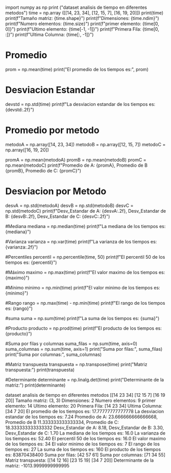 import numpy as np
print ("dataset analisis de tiempo en diferentes metodos")
time = np.array ([[14, 23, 34], [12, 15, 7], [16, 19, 20]])
print(time)
print(f"Tamaño matriz: {time.shape}")
print(f"Dimensiones: {time.ndim}")
print(f"Numero elementos: {time.size}")
print(f"primer elemento: {time[0, 0]}")
print(f"Ultimo elemento: {time[-1, -1]}")
print(f"Primera Fila: {time[0, :]}")
print(f"Ultima Columna: {time[:, -1]}")
# Promedio
prom = np.mean(time)
print("El promedio de los tiempos es:", prom)

# Desviacion Estandar
devstd = np.std(time)
print(f"La desviacion estandar de los tiempos es: {devstd:.2f}")

# Promedio por metodo
metodoA = np.array([14, 23, 34])
metodoB = np.array([12, 15, 7])
metodoC = np.array([16, 19, 20])

promA = np.mean(metodoA)
promB = np.mean(metodoB)
promC = np.mean(metodoC)
print(f"Promedio de A: {promA}, Promedio de B {promB}, Promedio de C: {promC}")

# Desviacion por Metodo
desvA = np.std(metodoA)
desvB = np.std(metodoB)
desvC = np.std(metodoC)
print(f"Desv_Estandar de A: {desvA:.2f}, Desv_Estandar de B: {desvB:.2f}, Desv_Estandar de C: {desvC:.2f}")

#Mediana
mediana = np.median(time)
print(f"La mediana de los tiempos es: {mediana}")

#Varianza
varianza = np.var(time)
print(f"La varianza de los tiempos es: {varianza:.2f}")

#Percentiles
percentil = np.percentile(time, 50)
print(f"El percentil 50 de los tiempos es: {percentil}")

#Máximo
maximo = np.max(time)
print(f"El valor maximo de los tiempos es: {maximo}")

#Mínimo
minimo = np.min(time)
print(f"El valor minimo de los tiempos es: {minimo}")

#Rango
rango = np.max(time) - np.min(time)
print(f"El rango de los tiempos es: {rango}")

#suma
suma = np.sum(time)
print(f"La suma de los tiempos es: {suma}")

#Producto
producto = np.prod(time)
print(f"El producto de los tiempos es: {producto}")

#Suma por filas y columnas
suma_filas = np.sum(time, axis=0)
suma_columnas = np.sum(time, axis=1)
print("Suma por filas:", suma_filas)
print("Suma por columnas:", suma_columnas)

#Matriz transpuesta
transpuesta = np.transpose(time)
print("Matriz transpuesta:")
print(transpuesta)

#Determinante
determinante = np.linalg.det(time)
print("Determinante de la matriz:")
print(determinante)


dataset analisis de tiempo en diferentes metodos
[[14 23 34]
 [12 15  7]
 [16 19 20]]
Tamaño matriz: (3, 3)
Dimensiones: 2
Numero elementos: 9
primer elemento: 14
Ultimo elemento: 20
Primera Fila: [14 23 34]
Ultima Columna: [34  7 20]
El promedio de los tiempos es: 17.77777777777778
La desviacion estandar de los tiempos es: 7.24
Promedio de A: 23.666666666666668, Promedio de B 11.333333333333334, Promedio de C: 18.333333333333332
Desv_Estandar de A: 8.18, Desv_Estandar de B: 3.30, Desv_Estandar de C: 1.70
La mediana de los tiempos es: 16.0
La varianza de los tiempos es: 52.40
El percentil 50 de los tiempos es: 16.0
El valor maximo de los tiempos es: 34
El valor minimo de los tiempos es: 7
El rango de los tiempos es: 27
La suma de los tiempos es: 160
El producto de los tiempos es: 83870438400
Suma por filas: [42 57 61]
Suma por columnas: [71 34 55]
Matriz transpuesta:
[[14 12 16]
 [23 15 19]
 [34  7 20]]
Determinante de la matriz:
-1013.9999999999995
